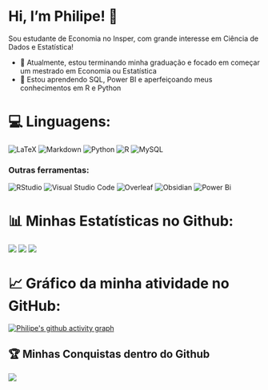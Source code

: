 # Hi, I’m Philipe! :wave:

Sou estudante de Economia no Insper, com grande interesse em Ciência de Dados e Estatística!

- :dart: Atualmente, estou terminando minha graduação e focado em começar um mestrado em Economia ou Estatística
- :ledger: Estou aprendendo SQL, Power BI e aperfeiçoando meus conhecimentos em R e Python


# 💻 Linguagens:
![LaTeX](https://img.shields.io/badge/latex-%23008080.svg?style=for-the-badge&logo=latex&logoColor=white) ![Markdown](https://img.shields.io/badge/markdown-%23000000.svg?style=for-the-badge&logo=markdown&logoColor=white) ![Python](https://img.shields.io/badge/python-3670A0?style=for-the-badge&logo=python&logoColor=ffdd54) ![R](https://img.shields.io/badge/r-%23276DC3.svg?style=for-the-badge&logo=r&logoColor=white) ![MySQL](https://img.shields.io/badge/mysql-4479A1.svg?style=for-the-badge&logo=mysql&logoColor=white)
  ### Outras ferramentas:
![RStudio](https://img.shields.io/badge/RStudio-%234675A9.svg?style=for-the-badge&logo=rstudio&logoColor=white)
![Visual Studio Code](https://img.shields.io/badge/VS%20Code-%23007ACC.svg?style=for-the-badge&logo=visual-studio-code&logoColor=white)
![Overleaf](https://img.shields.io/badge/Overleaf-%2347A141.svg?style=for-the-badge&logo=overleaf&logoColor=white)
![Obsidian](https://img.shields.io/badge/Obsidian-%23483699.svg?style=for-the-badge&logo=obsidian&logoColor=white)
![Power Bi](https://img.shields.io/badge/power_bi-F2C811?style=for-the-badge&logo=powerbi&logoColor=black)

# 📊 Minhas Estatísticas no Github:
![](https://github-readme-stats.vercel.app/api?username=phiLdias25&theme=github_dark&hide_border=false&include_all_commits=true&count_private=true)
![](https://github-readme-streak-stats.herokuapp.com/?user=phiLdias25&theme=github_dark&hide_border=false) 
![](https://github-readme-stats.vercel.app/api/top-langs/?username=phiLdias25&theme=github_dark&hide_border=false&include_all_commits=true&count_private=true&layout=compact)

# :chart_with_upwards_trend:	Gráfico da minha atividade no GitHub:
[![Philipe's github activity graph](https://github-readme-activity-graph.vercel.app/graph?username=phiLdias25&bg_color=0d1117&color=ffffff&line=5468FF&point=ffffff&area=true&hide_border=true)](https://github.com/ashutosh00710/github-readme-activity-graph)


## 🏆 Minhas Conquistas dentro do Github
![](https://github-profile-trophy.vercel.app/?username=phiLdias25&theme=radical&no-frame=true&no-bg=false&margin-w=4)
<!-- Proudly created with GPRM ( https://gprm.itsvg.in ) -->
